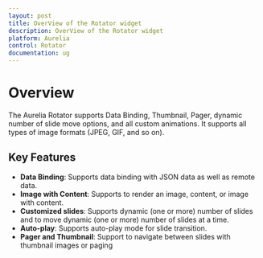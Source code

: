 ```yaml
---
layout: post
title: OverView of the Rotator widget 
description: OverView of the Rotator widget 
platform: Aurelia
control: Rotator
documentation: ug
---
```

# Overview

The Aurelia Rotator supports Data Binding, Thumbnail, Pager, dynamic number of slide move options, and all custom animations. It supports all types of image formats (JPEG, GIF, and so on).

## Key Features

* **Data Binding**: Supports data binding with JSON data as well as remote data.
* **Image with Content**: Supports to render an image, content, or image with content.
* **Customized slides**: Supports dynamic (one or more) number of slides and to move dynamic (one or more) number of slides at a time.
* **Auto-play**: Supports auto-play mode for slide transition.
* **Pager and Thumbnail**: Support to navigate between slides with thumbnail images or paging
                    

